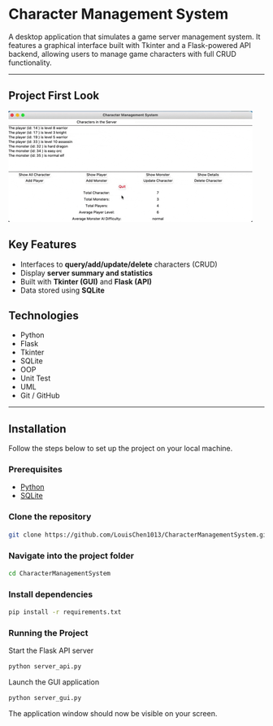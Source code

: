 # Character Management System

A desktop application that simulates a game server management system.
It features a graphical interface built with Tkinter and a Flask-powered API backend, allowing users to manage game characters with full CRUD functionality.

---

## Project First Look

![character_management gif](documents/character.gif)

## Key Features

- Interfaces to **query/add/update/delete** characters (CRUD)
- Display **server summary and statistics**
- Built with **Tkinter (GUI)** and **Flask (API)**
- Data stored using **SQLite**

## Technologies

- Python
- Flask
- Tkinter
- SQLite
- OOP
- Unit Test
- UML
- Git / GitHub

---

## Installation

Follow the steps below to set up the project on your local machine.

### Prerequisites

- [Python](https://www.python.org/downloads/)
- [SQLite](https://www.sqlite.org/download.html)

### Clone the repository

```bash
git clone https://github.com/LouisChen1013/CharacterManagementSystem.git
```

### Navigate into the project folder

```bash
cd CharacterManagementSystem
```

### Install dependencies

```bash
pip install -r requirements.txt
```

### Running the Project

Start the Flask API server

```bash
python server_api.py
```

Launch the GUI application

```bash
python server_gui.py
```

The application window should now be visible on your screen.
